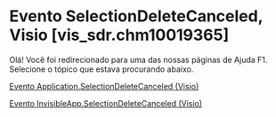 
# Evento SelectionDeleteCanceled, Visio [vis_sdr.chm10019365]

Olá! Você foi redirecionado para uma das nossas páginas de Ajuda F1. Selecione o tópico que estava procurando abaixo.

[Evento Application.SelectionDeleteCanceled (Visio)](http://msdn.microsoft.com/library/612b087f-1985-f399-44ad-7308344ae97f%28Office.15%29.aspx)

[Evento InvisibleApp.SelectionDeleteCanceled (Visio)](http://msdn.microsoft.com/library/fef5b997-c4d1-cbc9-9d5d-eabf1eed81d2%28Office.15%29.aspx)

